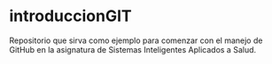 # introduccionGIT
Repositorio que sirva como ejemplo para comenzar con el manejo de GitHub en la asignatura de Sistemas Inteligentes Aplicados a Salud.
